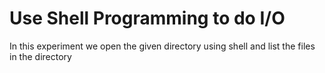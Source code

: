 # Use Shell Programming to do I/O

In this experiment we open the given directory using shell and 
list the files in the directory

